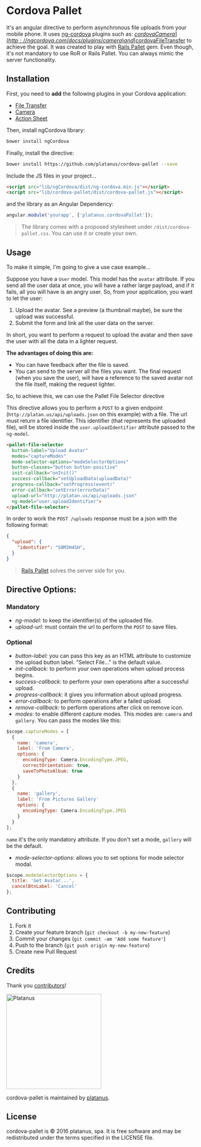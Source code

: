 # Cordova Pallet

It's an angular directive to perform asynchronous file uploads from your mobile phone. It uses [ng-cordova](https://github.com/driftyco/ng-cordova) plugins such as: [$cordovaCamera](http://ngcordova.com/docs/plugins/camera) and [$cordovaFileTransfer](http://ngcordova.com/docs/plugins/fileTransfer) to achieve the goal. It was created to play with [Rails Pallet](https://github.com/platanus/rails_pallet) gem. Even though, it's not mandatory to use RoR or Rails Pallet. You can always mimic the server functionality.

## Installation

First, you need to **add** the following plugins in your Cordova application:

* [File Transfer](http://ngcordova.com/docs/plugins/fileTransfer)
* [Camera](http://ngcordova.com/docs/plugins/camera)
* [Action Sheet](http://ngcordova.com/docs/plugins/actionSheet)

Then, install ngCordova library:

```bash
bower install ngCordova
```

Finally, install the directive:

```bash
bower install https://github.com/platanus/cordova-pallet --save
```

Include the JS files in your project...

```html
<script src="lib/ngCordova/dist/ng-cordova.min.js"></script>
<script src="lib/cordova-pallet/dist/cordova-pallet.js"></script>
```

and the library as an Angular Dependency:

```javascript
angular.module('yourapp', ['platanus.cordovaPallet']);
```

> The library comes with a proposed stylesheet under `/dist/cordova-pallet.css`. You can use it or
> create your own.

## Usage

To make it simple, I'm going to give a use case example...

Suppose you have a `User` model. This model has the `avatar` attribute. If you send all the user data at once, you will have a rather large payload, and if it fails, all you will have is an angry user. So, from your application, you want to let the user:

1. Upload the avatar. See a preview (a thumbnail maybe), be sure the upload was successful.
3. Submit the form and link all the user data on the server.

In short, you want to perform a request to upload the avatar and then save the user with all the data in a lighter request.

**The advantages of doing this are:**

- You can have feedback after the file is saved.
- You can send to the server all the files you want. The final request (when you save the user), will have a reference to the saved avatar not the file itself, making the request lighter.

So, to achieve this, we can use the Pallet File Selector directive

This directive allows you to perform a `POST` to a given endpoint (`http://platan.us/api/uploads.json` on this example) with a file. The url must return a file identifier. This identifier (that represents the uploaded file), will be stored inside the `user.uploadIdentifier` attribute passed to the `ng-model`.

```html
<pallet-file-selector
  button-label="Upload Avatar"
  modes="captureModes"
  mode-selector-options="modeSelectorOptions"
  button-classes="button button-positive"
  init-callback="onInit()"
  success-callback="setUploadData(uploadData)"
  progress-callback="setProgress(event)"
  error-callback="setError(errorData)"
  upload-url="http://platan.us/api/uploads.json"
  ng-model="user.uploadIdentifier">
</pallet-file-selector>
```

In order to work the `POST /uploads` response must be a json with the following format:

```json
{
  "upload": {
    "identifier": "S0M3H4SH",
  }
}
```
> [Rails Pallet](https://github.com/platanus/rails_pallet) solves the server side for you.

## Directive Options:

### Mandatory

- *ng-model:* to keep the identifier(s) of the uploaded file.
- *upload-url:* must contain the url to perform the `POST` to save files.

### Optional

- *button-label:* you can pass this key as an HTML attribute to customize the upload button label. "Select File..." is the default value.
- *init-callback:* to perform your own operations when upload process begins.
- *success-callback:* to perform your own operations after a successful upload.
- *progress-callback:* it gives you information about upload progress.
- *error-callback:* to perform operations after a failed upload.
- *remove-callback:* to perform operations after click on remove icon.
- *modes*: to enable different capture modes. This modes are: `camera` and `gallery`. You can pass the modes like this:
```javascript
$scope.captureModes = [
  {
    name: 'camera',
    label: 'From Camera',
    options: {
      encodingType: Camera.EncodingType.JPEG,
      correctOrientation: true,
      saveToPhotoAlbum: true
    }
  },
  {
    name: 'gallery',
    label: 'From Pictures Gallery'
    options: {
      encodingType: Camera.EncodingType.JPEG
    }
  }
];
```
`name` it's the only mandatory attribute. If you don't set a mode, `gallery` will be the default.
- *mode-selector-options*: allows you to set options for mode selector modal.
```javascript
$scope.modeSelectorOptions = {
  title: 'Get Avatar...',
  cancelBtnLabel: 'Cancel'
};
```

## Contributing

1. Fork it
2. Create your feature branch (`git checkout -b my-new-feature`)
3. Commit your changes (`git commit -am 'Add some feature'`)
4. Push to the branch (`git push origin my-new-feature`)
5. Create new Pull Request

## Credits

Thank you [contributors](https://github.com/platanus/cordova-pallet/graphs/contributors)!

<img src="http://platan.us/gravatar_with_text.png" alt="Platanus" width="250"/>

cordova-pallet is maintained by [platanus](http://platan.us).

## License

cordova-pallet is © 2016 platanus, spa. It is free software and may be redistributed under the terms specified in the LICENSE file.
